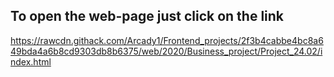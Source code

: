 ## To open the web-page just click on the link
https://rawcdn.githack.com/Arcady1/Frontend_projects/2f3b4cabbe4bc8a649bda4a6b8cd9303db8b6375/web/2020/Business_project/Project_24.02/index.html
